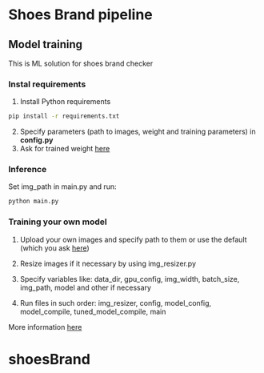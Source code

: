 # Shoes Brand pipeline

## Model training
This is ML solution for shoes brand checker

### Instal requirements
1. Install Python requirements
```bash
pip install -r requirements.txt
```
2. Specify parameters (path to images, weight and training parameters) in **config.py**
3. Ask for trained weight [here](https://t.me/ya_andy_ua)

### Inference
Set img_path in main.py and run:
```bash
python main.py
```

### Training your own model 
1. Upload your own images and specify path to them or use the default (which you ask [here](https://t.me/ya_andy_ua))

2. Resize images if it necessary by using img_resizer.py

3. Specify variables like: data_dir, gpu_config, img_width, batch_size, img_path, model and other if necessary

4. Run files in such order: img_resizer, config, model_config, model_compile, tuned_model_compile, main

More information [here](https://t.me/ya_andy_ua)

# shoesBrand
